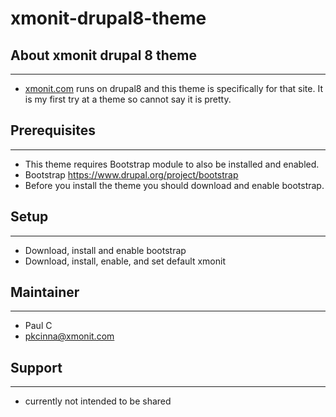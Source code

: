 # xmonit-drupal8-theme

## About xmonit drupal 8 theme
-----------
 - [xmonit.com](https://xmonit.com) runs on drupal8 and this theme is specifically for that site.  It is my first try at a theme so cannot say it is pretty.

## Prerequisites
-----------
 - This theme requires Bootstrap module to also be installed and enabled.
 - Bootstrap https://www.drupal.org/project/bootstrap
 - Before you install the theme you should download and enable bootstrap.

## Setup
-----------
 - Download, install and enable bootstrap
 - Download, install, enable, and set default xmonit

## Maintainer
----------
 - Paul C
 - [pkcinna@xmonit.com](mailto:pkcinna@xmonit.com)

## Support
--------------------
 - currently not intended to be shared

[Drupal Bootstrap]: https://www.drupal.org/project/bootstrap
[Bootstrap Framework]: http://getbootstrap.com
[jsDelivr CDN]: http://www.jsdelivr.com
